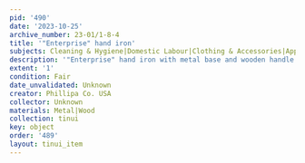 ```yaml
---
pid: '490'
date: '2023-10-25'
archive_number: 23-01/1-8-4
title: '"Enterprise" hand iron'
subjects: Cleaning & Hygiene|Domestic Labour|Clothing & Accessories|Appliances
description: '"Enterprise" hand iron with metal base and wooden handle. Note attached'
extent: '1'
condition: Fair
date_unvalidated: Unknown
creator: Phillipa Co. USA
collector: Unknown
materials: Metal|Wood
collection: tinui
key: object
order: '489'
layout: tinui_item
---
```

